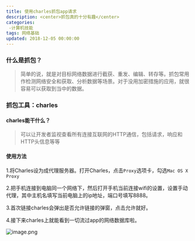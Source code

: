 ```yaml
---
title: 使用charles抓包app请求
description: <center>抓包真的十分有趣</center>
categories:
 -计算机技能
tags: 网络基础
updated: 2018-12-05 00:00:00
---
```


### 什么是抓包？

> 简单的说，就是对目标网络数据进行截获、重发、编辑、转存等。抓包常用作检测网络安全和获取、分析数据等场景。对于没用加密措施的应用，就很容易可以获取到当中的数据。

### 抓包工具：charles

#### charles能干什么？

> 可以让开发者监视查看所有连接互联网的HTTP通信，包括请求，响应和HTTP头信息等等

#### 使用方法

1.将Charles设为成代理服务器。打开Charles，点击`Proxy`选项卡，勾选`Mac OS X Proxy`

2.把手机连接到电脑同一个网络下，然后打开手机当前连接wifi的设置，设置手动代理，其中主机名填写当前电脑上的ip地址，端口号填写8888。

3.首次链接charles会弹出是否允许链接的弹窗，点击允许就好。

4.接下来charles上就能看到一切流过app的网络数据库啦。

![image.png](https://upload-images.jianshu.io/upload_images/8154981-eb234add58408ff1.png?imageMogr2/auto-orient/strip%7CimageView2/2/w/1240)